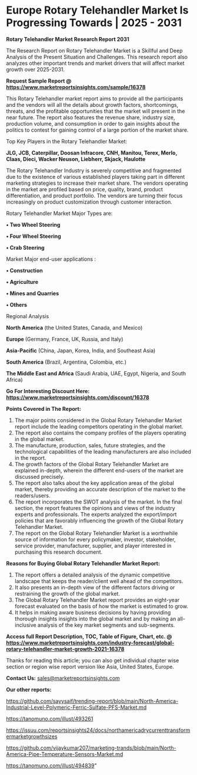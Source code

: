 # Europe Rotary Telehandler Market Is Progressing Towards | 2025 - 2031

<strong>Rotary Telehandler Market Research Report 2031</strong>

The Research Report on Rotary Telehandler Market is a Skillful and Deep Analysis of the Present Situation and Challenges. This research report also analyzes other important trends and market drivers that will affect market growth over 2025-2031.

<strong>Request Sample Report @ <a href=https://www.marketreportsinsights.com/sample/16378>https://www.marketreportsinsights.com/sample/16378</a></strong>

This Rotary Telehandler market report aims to provide all the participants and the vendors will all the details about growth factors, shortcomings, threats, and the profitable opportunities that the market will present in the near future. The report also features the revenue share, industry size, production volume, and consumption in order to gain insights about the politics to contest for gaining control of a large portion of the market share.

Top Key Players in the Rotary Telehandler Market:

<strong>JLG, JCB, Caterpillar, Doosan Infracore, CNH, Manitou, Terex, Merlo, Claas, Dieci, Wacker Neuson, Liebherr, Skjack, Haulotte</strong>

The Rotary Telehandler Industry is severely competitive and fragmented due to the existence of various established players taking part in different marketing strategies to increase their market share. The vendors operating in the market are profiled based on price, quality, brand, product differentiation, and product portfolio. The vendors are turning their focus increasingly on product customization through customer interaction.

Rotary Telehandler Market Major Types are:

<strong>• Two Wheel Steering

• Four Wheel Steering

• Crab Steering</strong>

Market Major end-user applications :

<strong>• Construction

• Agriculture

• Mines and Quarries

• Others</strong>

Regional Analysis

</u><strong><b>North America</b></strong> (the United States, Canada, and Mexico)

<strong><b>Europe </b></strong>(Germany, France, UK, Russia, and Italy)

<strong><b>Asia-Pacific</b></strong> (China, Japan, Korea, India, and Southeast Asia)

<strong><b>South America</b></strong> (Brazil, Argentina, Colombia, etc.)

<strong><b>The Middle East and Africa</b></strong> (Saudi Arabia, UAE, Egypt, Nigeria, and South Africa)

<strong>Go For Interesting Discount Here: <a href=https://www.marketreportsinsights.com/discount/16378>https://www.marketreportsinsights.com/discount/16378</a></strong>

<strong>Points Covered in The Report:</strong>
<ol>
  <li>The major points considered in the Global Rotary Telehandler Market report include the leading competitors operating in the global market.</li>
  <li>The report also contains the company profiles of the players operating in the global market.</li>
  <li>The manufacture, production, sales, future strategies, and the technological capabilities of the leading manufacturers are also included in the report.</li>
  <li>The growth factors of the Global Rotary Telehandler Market are explained in-depth, wherein the different end-users of the market are discussed precisely.</li>
  <li>The report also talks about the key application areas of the global market, thereby providing an accurate description of the market to the readers/users.</li>
  <li>The report incorporates the SWOT analysis of the market. In the final section, the report features the opinions and views of the industry experts and professionals. The experts analyzed the export/import policies that are favorably influencing the growth of the Global Rotary Telehandler Market.</li>
  <li>The report on the Global Rotary Telehandler Market is a worthwhile source of information for every policymaker, investor, stakeholder, service provider, manufacturer, supplier, and player interested in purchasing this research document.</li>
</ol>
<strong>Reasons for Buying Global Rotary Telehandler Market Report:</strong>

<ol>
  <li>The report offers a detailed analysis of the dynamic competitive landscape that keeps the reader/client well ahead of the competitors.</li>
  <li>It also presents an in-depth view of the different factors driving or restraining the growth of the global market.</li>
  <li>The Global Rotary Telehandler Market report provides an eight-year forecast evaluated on the basis of how the market is estimated to grow.</li>
  <li>It helps in making aware business decisions by having providing thorough insights insights into the global market and by making an all-inclusive analysis of the key market segments and sub-segments.</li>
</ol>
<strong>Access full Report Description, TOC, Table of Figure, Chart, etc. @ <a href=https://www.marketreportsinsights.com/industry-forecast/global-rotary-telehandler-market-growth-2021-16378>https://www.marketreportsinsights.com/industry-forecast/global-rotary-telehandler-market-growth-2021-16378</a></strong>


Thanks for reading this article; you can also get individual chapter wise section or region wise report version like Asia, United States, Europe.

<strong>Contact Us:</strong>
sales@marketreportsinsights.com

<strong>Our other reports:</strong>

<a href=https://github.com/sayysaif/trending-report/blob/main/North-America-Industrial-Level-Polymeric-Ferric-Sulfate-PFS-Market.md>https://github.com/sayysaif/trending-report/blob/main/North-America-Industrial-Level-Polymeric-Ferric-Sulfate-PFS-Market.md</a>

<a href=https://tanomuno.com/illust/493261>https://tanomuno.com/illust/493261</a>

<a href=https://issuu.com/reportsinsights24/docs/northamericadrycurrenttransformermarketgrowthsizes>https://issuu.com/reportsinsights24/docs/northamericadrycurrenttransformermarketgrowthsizes</a>

<a href=https://github.com/vijaykumar207/marketing-trands/blob/main/North-America-Pipe-Temperature-Sensors-Market.md>https://github.com/vijaykumar207/marketing-trands/blob/main/North-America-Pipe-Temperature-Sensors-Market.md</a>

<a href=https://tanomuno.com/illust/494839>https://tanomuno.com/illust/494839</a>"
